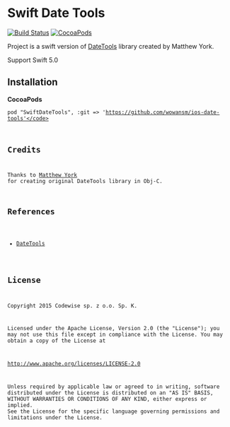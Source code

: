 # Swift Date Tools 
[![Build Status](https://travis-ci.org/codewise/ios-date-tools.svg?branch=master)](https://travis-ci.org/codewise/ios-date-tools)
[![CocoaPods](https://cocoapod-badges.herokuapp.com/v/SwiftDateTools/badge.png)](http://cocoapods.org/?q=swiftdatetools)

Project is a swift version of [DateTools](https://github.com/MatthewYork/DateTools) library created by Matthew York.

Support Swift 5.0

## Installation

**CocoaPods**

<code>pod "SwiftDateTools", :git => 'https://github.com/wowansm/ios-date-tools'</code>

## Credits

Thanks to [Matthew York](https://github.com/MatthewYork) for creating original DateTools library in Obj-C. 

## References

* [DateTools](https://github.com/MatthewYork/DateTools)

## License

Copyright 2015 Codewise sp. z o.o. Sp. K.

Licensed under the Apache License, Version 2.0 (the "License");
you may not use this file except in compliance with the License.
You may obtain a copy of the License at

http://www.apache.org/licenses/LICENSE-2.0

Unless required by applicable law or agreed to in writing, software
distributed under the License is distributed on an "AS IS" BASIS,
WITHOUT WARRANTIES OR CONDITIONS OF ANY KIND, either express or implied.
See the License for the specific language governing permissions and
limitations under the License.
